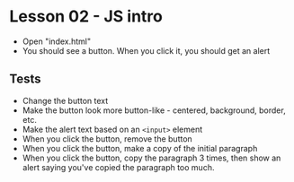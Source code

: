 Lesson 02 - JS intro
====

- Open "index.html"
- You should see a button. When you click it, you should get an alert

Tests
---
- Change the button text
- Make the button look more button-like - centered, background, border, etc.
- Make the alert text based on an `<input>` element
- When you click the button, remove the button
- When you click the button, make a copy of the initial paragraph
- When you click the button, copy the paragraph 3 times, then show an alert saying you've copied the paragraph too much.
